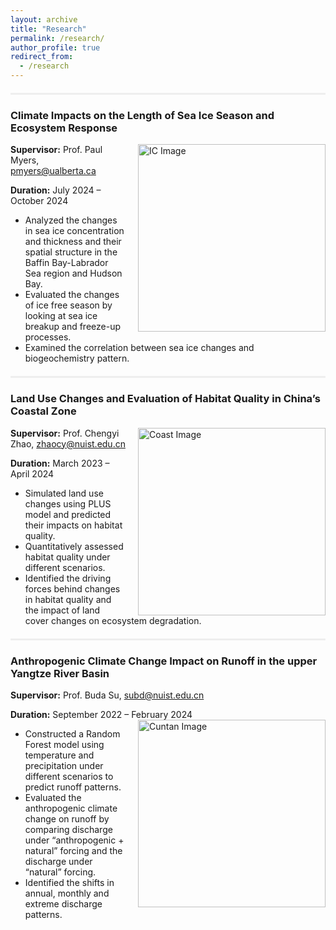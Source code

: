 ```yaml
---
layout: archive
title: "Research"
permalink: /research/
author_profile: true
redirect_from: 
  - /research
---
```



<div style="border-top: 3px solid #eee; margin: 20px 0;"></div>

### Climate Impacts on the Length of Sea Ice Season and Ecosystem Response
<img src="https://sigmundw.github.io/images/Poster_Junhao.png" alt="IC Image" width="300" align="right" style="margin-left: 20px;"/>

**Supervisor:** Prof. Paul Myers, [pmyers@ualberta.ca](mailto:pmyers@ualberta.ca)

**Duration:** July 2024 – October 2024

- Analyzed the changes in sea ice concentration and thickness and their spatial structure in the Baffin Bay-Labrador Sea region and Hudson Bay.
- Evaluated the changes of ice free season by looking at sea ice breakup and freeze-up processes.
- Examined the correlation between sea ice changes and biogeochemistry pattern.

<div style="border-top: 3px solid #eee; margin: 20px 0;"></div>

### Land Use Changes and Evaluation of Habitat Quality in China’s Coastal Zone
<img src="https://sigmundw.github.io/images/coast.png" alt="Coast Image" width="300" align="right" style="margin-left: 20px;"/>

**Supervisor:** Prof. Chengyi Zhao, [zhaocy@nuist.edu.cn](mailto:zhaocy@nuist.edu.cn)

**Duration:** March 2023 – April 2024

- Simulated land use changes using PLUS model and predicted their impacts on habitat quality.
- Quantitatively assessed habitat quality under different scenarios.
- Identified the driving forces behind changes in habitat quality and the impact of land cover changes on ecosystem degradation.

<div style="border-top: 3px solid #eee; margin: 20px 0;"></div>

### Anthropogenic Climate Change Impact on Runoff in the upper Yangtze River Basin


**Supervisor:** Prof. Buda Su, [subd@nuist.edu.cn](mailto:subd@nuist.edu.cn)

**Duration:** September 2022 – February 2024
<img src="https://sigmundw.github.io/images/cuntan.png" alt="Cuntan Image" width="300" align="right" style="margin-left: 20px;"/>
- Constructed a Random Forest model using temperature and precipitation under different scenarios to predict runoff patterns.
- Evaluated the anthropogenic climate change on runoff by comparing discharge under “anthropogenic + natural” forcing and the discharge under “natural” forcing.
- Identified the shifts in annual, monthly and extreme discharge patterns.


